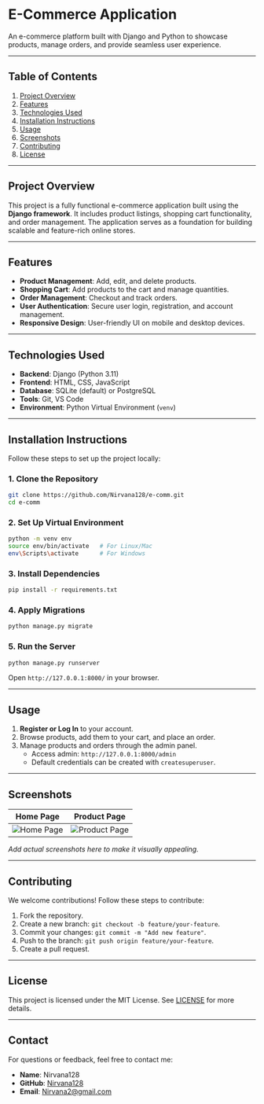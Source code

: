 # **E-Commerce Application**  
An e-commerce platform built with Django and Python to showcase products, manage orders, and provide seamless user experience.

---

## **Table of Contents**  
1. [Project Overview](#project-overview)  
2. [Features](#features)  
3. [Technologies Used](#technologies-used)  
4. [Installation Instructions](#installation-instructions)  
5. [Usage](#usage)  
6. [Screenshots](#screenshots)  
7. [Contributing](#contributing)  
8. [License](#license)  

---

## **Project Overview**  
This project is a fully functional e-commerce application built using the **Django framework**. It includes product listings, shopping cart functionality, and order management. The application serves as a foundation for building scalable and feature-rich online stores.

---

## **Features**  
- **Product Management**: Add, edit, and delete products.  
- **Shopping Cart**: Add products to the cart and manage quantities.  
- **Order Management**: Checkout and track orders.  
- **User Authentication**: Secure user login, registration, and account management.  
- **Responsive Design**: User-friendly UI on mobile and desktop devices.  

---

## **Technologies Used**  
- **Backend**: Django (Python 3.11)  
- **Frontend**: HTML, CSS, JavaScript  
- **Database**: SQLite (default) or PostgreSQL  
- **Tools**: Git, VS Code  
- **Environment**: Python Virtual Environment (`venv`)  

---

## **Installation Instructions**  
Follow these steps to set up the project locally:

### **1. Clone the Repository**  
```bash
git clone https://github.com/Nirvana128/e-comm.git
cd e-comm
```

### **2. Set Up Virtual Environment**  
```bash
python -m venv env
source env/bin/activate   # For Linux/Mac
env\Scripts\activate      # For Windows
```

### **3. Install Dependencies**  
```bash
pip install -r requirements.txt
```

### **4. Apply Migrations**  
```bash
python manage.py migrate
```

### **5. Run the Server**  
```bash
python manage.py runserver
```
Open `http://127.0.0.1:8000/` in your browser.

---

## **Usage**  
1. **Register or Log In** to your account.  
2. Browse products, add them to your cart, and place an order.  
3. Manage products and orders through the admin panel.  
   - Access admin: `http://127.0.0.1:8000/admin`  
   - Default credentials can be created with `createsuperuser`.  

---

## **Screenshots**  
| **Home Page** | **Product Page** |  
|---------------|------------------|  
| ![Home Page](![image](https://github.com/user-attachments/assets/a41ed6db-9429-45a1-9622-48bb6305209b)) | ![Product Page](![image](https://github.com/user-attachments/assets/c3731139-818c-498c-9aa5-23e72daa0bcf)) |  

*Add actual screenshots here to make it visually appealing.*

---

## **Contributing**  
We welcome contributions! Follow these steps to contribute:  
1. Fork the repository.  
2. Create a new branch: `git checkout -b feature/your-feature`.  
3. Commit your changes: `git commit -m "Add new feature"`.  
4. Push to the branch: `git push origin feature/your-feature`.  
5. Create a pull request.

---

## **License**  
This project is licensed under the MIT License. See [LICENSE](LICENSE) for more details.

---

## **Contact**  
For questions or feedback, feel free to contact me:  
- **Name**: Nirvana128  
- **GitHub**: [Nirvana128](https://github.com/Nirvana128)  
- **Email**: Nirvana2@gmail.com  

